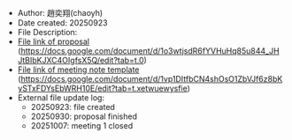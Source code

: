 - Author: 趙奕翔(chaoyh)
- Date created: 20250923
- File Description: 
- [File link of proposal](url) (https://docs.google.com/document/d/1o3wtjsdR6fYVHuHq85u844_JHJtBIbKJXC4OIgfsX5Q/edit?tab=t.0)
- [File link of meeting note template](url) (https://docs.google.com/document/d/1vp1DItfbCN4shOsO1ZbVJf6z8bKySTxFDYsEbWRH10E/edit?tab=t.xetwuewysfie)
- External file update log:
    - 20250923: file created
    - 20250930: proposal finished
    - 20251007: meeting 1 closed
